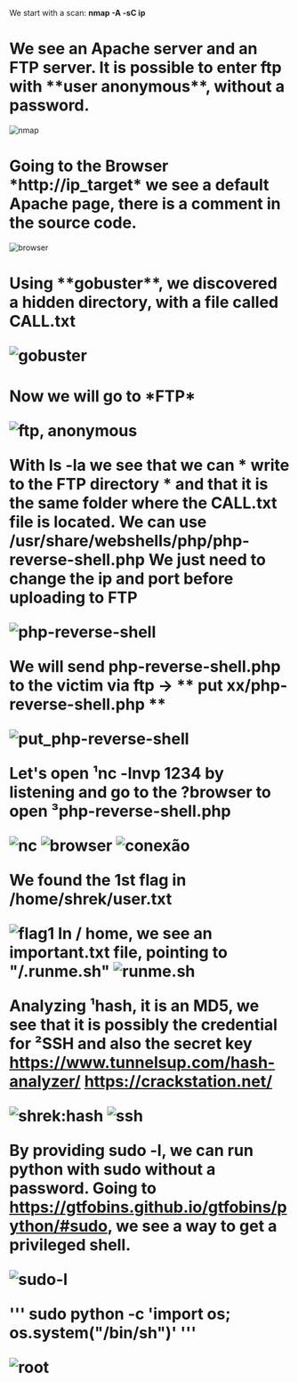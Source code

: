 We start with a scan: **nmap -A -sC ip**
<h1>We see an Apache server and an FTP server. It is possible to enter ftp with **user anonymous**, without a password.</h1>

![nmap](https://raw.githubusercontent.com/elias403/Write-up-s/main/images/THM%20-%20Basic%20Hack/1.PNG)</h1>

<h1>Going to the Browser *http://ip_target* we see a default Apache page, there is a comment in the source code.</h1>

![browser](https://raw.githubusercontent.com/elias403/Write-up-s/main/images/THM%20-%20Basic%20Hack/2.png)

<h1>Using **gobuster**, we discovered a hidden directory, with a file called CALL.txt

![gobuster](https://raw.githubusercontent.com/elias403/Write-up-s/main/images/THM%20-%20Basic%20Hack/3.png)

<h1>Now we will go to *FTP*

![ftp, anonymous](https://raw.githubusercontent.com/elias403/Write-up-s/main/images/THM%20-%20Basic%20Hack/4.PNG)

With **ls -la** we see that we can * write to the FTP directory * and that it is the same folder where the CALL.txt file is located.
We can use /usr/share/webshells/php/php-reverse-shell.php
We just need to change the ip and port before uploading to FTP

![php-reverse-shell](https://raw.githubusercontent.com/elias403/Write-up-s/main/images/THM%20-%20Basic%20Hack/5.PNG)

We will send php-reverse-shell.php to the victim via ftp -> ** put xx/php-reverse-shell.php **

![put_php-reverse-shell](https://raw.githubusercontent.com/elias403/Write-up-s/main/images/THM%20-%20Basic%20Hack/6.PNG)

Let's open ¹**nc -lnvp 1234** by listening and go to the ?browser to open ³php-reverse-shell.php

![nc](https://raw.githubusercontent.com/elias403/Write-up-s/main/images/THM%20-%20Basic%20Hack/7.PNG)
![browser](https://raw.githubusercontent.com/elias403/Write-up-s/main/images/THM%20-%20Basic%20Hack/8.PNG)
![conexão](https://raw.githubusercontent.com/elias403/Write-up-s/main/images/THM%20-%20Basic%20Hack/9.PNG)

We found the 1st flag in /home/shrek/user.txt

![flag1](https://raw.githubusercontent.com/elias403/Write-up-s/main/images/THM%20-%20Basic%20Hack/10.PNG)
In / home, we see an important.txt file, pointing to "/.runme.sh"
![runme.sh](https://raw.githubusercontent.com/elias403/Write-up-s/main/images/THM%20-%20Basic%20Hack/11.PNG)

Analyzing ¹hash, it is an MD5, we see that it is possibly the credential for ²SSH and also the secret key
https://www.tunnelsup.com/hash-analyzer/
https://crackstation.net/

![shrek:hash](https://raw.githubusercontent.com/elias403/Write-up-s/main/images/THM%20-%20Basic%20Hack/12.PNG)
![ssh](https://raw.githubusercontent.com/elias403/Write-up-s/main/images/THM%20-%20Basic%20Hack/13.PNG)

By providing sudo -l, we can run python with sudo without a password. Going to https://gtfobins.github.io/gtfobins/python/#sudo, we see a way to get a privileged shell.

![sudo-l](https://raw.githubusercontent.com/elias403/Write-up-s/main/images/THM%20-%20Basic%20Hack/14.PNG)

'''
sudo python -c 'import os; os.system("/bin/sh")'
'''

![root](https://raw.githubusercontent.com/elias403/Write-up-s/main/images/THM%20-%20Basic%20Hack/15.PNG)


